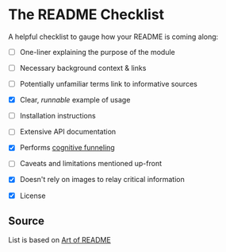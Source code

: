 # The README Checklist

A helpful checklist to gauge how your README is coming along:

- [ ] One-liner explaining the purpose of the module
- [ ] Necessary background context & links
- [ ] Potentially unfamiliar terms link to informative sources
- [x] Clear, *runnable* example of usage
- [ ] Installation instructions
- [ ] Extensive API documentation
- [x] Performs [cognitive funneling](https://github.com/noffle/art-of-readme#cognitive-funneling)
- [ ] Caveats and limitations mentioned up-front
- [x] Doesn't rely on images to relay critical information
- [x] License


## Source

List is based on [Art of README](https://github.com/noffle/art-of-readme/blob/master/README.md)
